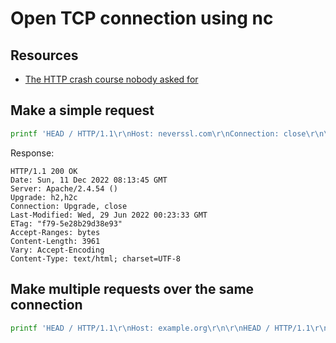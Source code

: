 Open TCP connection using nc
===

Resources
---

- [The HTTP crash course nobody asked for][1]

<!-- Links -->
[1]: https://fasterthanli.me/articles/the-http-crash-course-nobody-asked-for

<!-- Links end -->


Make a simple request
---

```bash
printf 'HEAD / HTTP/1.1\r\nHost: neverssl.com\r\nConnection: close\r\n\r\n' | nc neverssl.com 80
```

Response:

```
HTTP/1.1 200 OK
Date: Sun, 11 Dec 2022 08:13:45 GMT
Server: Apache/2.4.54 ()
Upgrade: h2,h2c
Connection: Upgrade, close
Last-Modified: Wed, 29 Jun 2022 00:23:33 GMT
ETag: "f79-5e28b29d38e93"
Accept-Ranges: bytes
Content-Length: 3961
Vary: Accept-Encoding
Content-Type: text/html; charset=UTF-8
```

Make multiple requests over the same connection
---

```bash
printf 'HEAD / HTTP/1.1\r\nHost: example.org\r\n\r\nHEAD / HTTP/1.1\r\nHost: example.org\r\nConnection: close\r\n\r\n' | nc example.org 80
```
